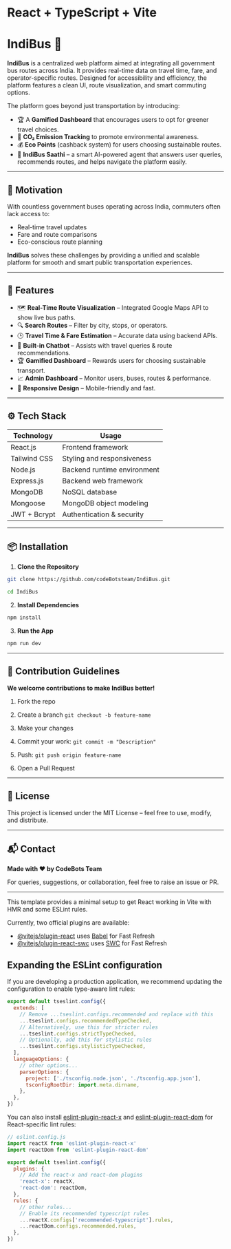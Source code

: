 # React + TypeScript + Vite

# IndiBus 🚌

**IndiBus** is a centralized web platform aimed at integrating all government bus routes across India. It provides real-time data on travel time, fare, and operator-specific routes. Designed for accessibility and efficiency, the platform features a clean UI, route visualization, and smart commuting options.

The platform goes beyond just transportation by introducing:

- 🏆 A **Gamified Dashboard** that encourages users to opt for greener travel choices.
- 🌱 **CO₂ Emission Tracking** to promote environmental awareness.
- 💰 **Eco Points** (cashback system) for users choosing sustainable routes.
- 🤖 **IndiBus Saathi** – a smart AI-powered agent that answers user queries, recommends routes, and helps navigate the platform easily.

---

## 🌟 Motivation

With countless government buses operating across India, commuters often lack access to:

- Real-time travel updates
- Fare and route comparisons
- Eco-conscious route planning

**IndiBus** solves these challenges by providing a unified and scalable platform for smooth and smart public transportation experiences.

---

## 🚀 Features

- 🗺️ **Real-Time Route Visualization** – Integrated Google Maps API to show live bus paths.
- 🔍 **Search Routes** – Filter by city, stops, or operators.
- 🕒 **Travel Time & Fare Estimation** – Accurate data using backend APIs.
- 🧠 **Built-in Chatbot** – Assists with travel queries & route recommendations.
- 🏆 **Gamified Dashboard** – Rewards users for choosing sustainable transport.
- 📈 **Admin Dashboard** – Monitor users, buses, routes & performance.
- 📱 **Responsive Design** – Mobile-friendly and fast.

---

## ⚙️ Tech Stack

| Technology    | Usage                            |
|---------------|----------------------------------|
| React.js      | Frontend framework               |
| Tailwind CSS  | Styling and responsiveness       |
| Node.js       | Backend runtime environment      |
| Express.js    | Backend web framework            |
| MongoDB       | NoSQL database                   |
| Mongoose      | MongoDB object modeling          |
| JWT + Bcrypt  | Authentication & security        |


---

## 📦 Installation

1. **Clone the Repository**

```bash
git clone https://github.com/codeBotsteam/IndiBus.git

cd IndiBus
```

2. **Install Dependencies**
```bash
npm install
```

3. **Run the App**

```bash
npm run dev
```

---

## 🤝 Contribution Guidelines

**We welcome contributions to make IndiBus better!**

1) Fork the repo

2) Create a branch ```git checkout -b feature-name```

3) Make your changes

4) Commit your work: ```git commit -m "Description"```

5) Push: ```git push origin feature-name```

6) Open a Pull Request

---

## 📜 License

This project is licensed under the MIT License – feel free to use, modify, and distribute.

---

## 📬 Contact

**Made with ❤️ by CodeBots Team**

For queries, suggestions, or collaboration, feel free to raise an issue or PR.

---


This template provides a minimal setup to get React working in Vite with HMR and some ESLint rules.

Currently, two official plugins are available:

- [@vitejs/plugin-react](https://github.com/vitejs/vite-plugin-react/blob/main/packages/plugin-react) uses [Babel](https://babeljs.io/) for Fast Refresh
- [@vitejs/plugin-react-swc](https://github.com/vitejs/vite-plugin-react/blob/main/packages/plugin-react-swc) uses [SWC](https://swc.rs/) for Fast Refresh

## Expanding the ESLint configuration

If you are developing a production application, we recommend updating the configuration to enable type-aware lint rules:

```js
export default tseslint.config({
  extends: [
    // Remove ...tseslint.configs.recommended and replace with this
    ...tseslint.configs.recommendedTypeChecked,
    // Alternatively, use this for stricter rules
    ...tseslint.configs.strictTypeChecked,
    // Optionally, add this for stylistic rules
    ...tseslint.configs.stylisticTypeChecked,
  ],
  languageOptions: {
    // other options...
    parserOptions: {
      project: ['./tsconfig.node.json', './tsconfig.app.json'],
      tsconfigRootDir: import.meta.dirname,
    },
  },
})
```

You can also install [eslint-plugin-react-x](https://github.com/Rel1cx/eslint-react/tree/main/packages/plugins/eslint-plugin-react-x) and [eslint-plugin-react-dom](https://github.com/Rel1cx/eslint-react/tree/main/packages/plugins/eslint-plugin-react-dom) for React-specific lint rules:

```js
// eslint.config.js
import reactX from 'eslint-plugin-react-x'
import reactDom from 'eslint-plugin-react-dom'

export default tseslint.config({
  plugins: {
    // Add the react-x and react-dom plugins
    'react-x': reactX,
    'react-dom': reactDom,
  },
  rules: {
    // other rules...
    // Enable its recommended typescript rules
    ...reactX.configs['recommended-typescript'].rules,
    ...reactDom.configs.recommended.rules,
  },
})
```
